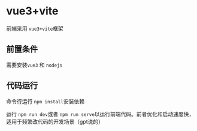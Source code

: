 # vue3+vite
前端采用 `vue3+vite`框架
## 前置条件
需要安装`vue3` 和 `nodejs`
## 代码运行
命令行运行 `npm install`安装依赖

运行 `npm run dev`或者 `npm run serve`以运行前端代码。前者优化和启动速度快，适用于频繁改代码的开发场景（gpt说的）
